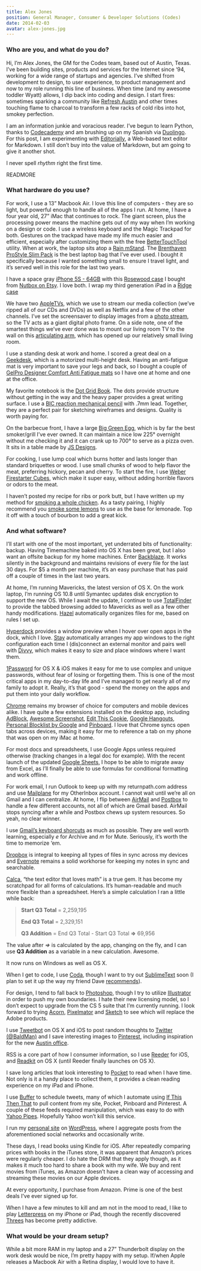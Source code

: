 ```yaml
---
title: Alex Jones
position: General Manager, Consumer & Developer Solutions (Codes)
date: 2014-02-03
avatar: alex-jones.jpg
---
```


### Who are you, and what do you do?
Hi, I’m Alex Jones, the GM for the Codes team, based out of Austin, Texas. I’ve been building sites, products and services for the Internet since ‘94, working for a wide range of startups and agencies. I’ve shifted from development to design, to user experience, to product management and now to my role running this line of business. When time (and my awesome toddler Wyatt) allows, I dip back into coding and design. I start fires: sometimes sparking a community like [Refresh Austin](http://refreshaustin.org/) and other times touching flame to charcoal to transform a few racks of cold ribs into hot, smokey perfection.

I am an information junkie and voracious reader. I’ve begun to learn Python, thanks to [Codecademy](http://www.codecademy.com/) and am brushing up on my Spanish via [Duolingo](https://www.duolingo.com/). For this post, I am experimenting with [Editorially](https://editorially.com), a Web-based text editor for Markdown. I still don’t buy into the value of Markdown, but am going to give it another shot.

I never spell *rhythm*  right the first time.

READMORE

### What hardware do you use?
For work, I use a 13” Macbook Air. I love this line of computers - they are so light, but powerful enough to handle all of the apps I run. At home, I have a four year old, 27” iMac that continues to rock. The giant screen, plus the processing power means the machine gets out of my way when I’m working on a design or code. I use a wireless keyboard and the Magic Trackpad for both. Gestures on the trackpad have made my life much easier and efficient, especially after customizing them with the free [BetterTouchTool](http://www.boastr.net/) utility. When at work, the laptop sits atop a [Rain mStand](http://www.raindesigninc.com/mstand.html). The [Brenthaven ProStyle Slim Pack](http://www.amazon.com/gp/product/B003UYT4FK/ref=as_li_ss_tl?ie=UTF8&camp=1789&creative=390957&creativeASIN=B003UYT4FK&linkCode=as2&tag=alexjones-20) is the best laptop bag that I’ve ever used. I bought it specifically because I wanted something small to ensure I travel light, and it’s served well in this role for the last two years.

I have a space gray [iPhone 5S - 64GB](https://www.apple.com/iphone-5s/) with this [Rosewood case](https://www.etsy.com/transaction/161630905) I bought from [Nutbox on Etsy](https://www.etsy.com/shop/NUTBOX). I love both. I wrap my third generation iPad in a [Ridge case](http://www.amazon.com/gp/product/B007PA1K84/ref=as_li_ss_tl?ie=UTF8&camp=1789&creative=390957&creativeASIN=B007PA1K84&linkCode=as2&tag=alexjones-20)

We have two [AppleTVs](http://www.apple.com/appletv/), which we use to stream our media collection (we’ve ripped all of our CDs and DVDs) as well as Netflix and a few of the other channels. I’ve set the screensaver to display images from a [photo stream](https://www.apple.com/icloud/icloud-photo-sharing.html), so the TV acts as a giant digital photo frame. On a side note, one of the smartest things we’ve ever done was to mount our living room TV to the wall on this [articulating arm](http://www.amazon.com/gp/product/B000WXH1Z2/ref=as_li_ss_tl?ie=UTF8&camp=1789&creative=390957&creativeASIN=B000WXH1Z2&linkCode=as2&tag=alexjones-20), which has opened up our relatively small living room.

I use a standing desk at work and home. I scored a great deal on a [Geekdesk](http://www.geekdesk.com/), which is a motorized multi-height desk. Having an anti-fatigue mat is very important to save your legs and back, so I bought a couple of [GelPro Designer Comfort Anti Fatigue mats](http://www.amazon.com/gp/product/B005GZRS22/ref=as_li_ss_tl?ie=UTF8&camp=1789&creative=390957&creativeASIN=B005GZRS22&linkCode=as2&tag=alexjones-20) so I have one at home and one at the office.

My favorite notebook is the [Dot Grid Book](http://dotgrid.co/). The dots provide structure without getting in the way and the heavy paper provides a great writing surface. I use a [BIC reaction mechanical pencil](http://www.amazon.com/BIC-Reaction-Mechanical-Pencils-0-7mm/dp/B002VLA2OU/ref=sr_1_1?s=office-products&ie=UTF8&qid=1392151255&sr=1-1&keywords=BIC+Reaction+Mechanical+Pencil%2C+0.7+mm) with  .7mm lead. Together, they are a perfect pair for sketching wireframes and designs. Quality is worth paying for.

On the barbecue front, I have a large [Big Green Egg](http://www.biggreenegg.com/), which is by far the best smoker/grill I’ve ever owned. It can maintain a nice low 225° overnight without me checking it and it can crank up to 700° to serve as a pizza oven. It sits in a  table made by [JS Designs](http://jsdesignsshop.com/).

For cooking, I use lump coal which burns hotter and lasts longer than standard briquettes or wood. I use small chunks of wood to help flavor the meat, preferring hickory, pecan and cherry. To start the fire, I use [Weber Firestarter Cubes](http://www.amazon.com/gp/product/B001AN7RGG/ref=as_li_ss_tl?ie=UTF8&camp=1789&creative=390957&creativeASIN=B001AN7RGG&linkCode=as2&tag=alexjones-20), which make it super easy, without adding horrible flavors or odors to the meat.

I haven’t posted my recipe for ribs or pork butt, but I have written up my method for [smoking a whole chicken](http://www.silverspider.com/2008/smoked-chicken-recipe/). As a tasty pairing, I highly recommend you [smoke some lemons](http://www.silverspider.com/2010/smoked-lemons/)  to use as the base for lemonade. Top it off with a touch of bourbon to add a great kick.

### And what software?
I’ll start with one of the most important, yet underrated bits of functionality: backup. Having Timemachine baked into OS X has been great, but I also want an offsite backup for my home machines. Enter  [Backblaze](http://www.backblaze.com/partner/af1118 ). It works silently in the background and maintains revisions of every file for the last 30 days. For $5 a month per machine, it’s an easy purchase that has paid off a couple of times in the last two years.

At home, I’m running Mavericks, the latest version of OS X. On the work laptop, I’m running OS 10.8 until Symantec updates disk encryption to support the new OS. While I await the update, I continue to use [TotalFinder](http://totalfinder.binaryage.com/) to provide the tabbed browsing added to Mavericks as well as a few other handy modifications. [Hazel](http://www.noodlesoft.com/hazel.php) automatically organizes files for me, based on rules I set up.

[Hyperdock](http://hyperdock.bahoom.com/) provides a window preview when I hover over open apps in the dock, which I love. [Stay](http://cordlessdog.com/stay/) automatically arranges my app windows to the right configuration each time I (dis)connect an external monitor and pairs well with [Divvy](https://mizage.com/divvy/), which makes it easy to size and place windows where I want them.

[1Password](https://agilebits.com/) for OS X & iOS makes it easy for me to use complex and unique passwords, without fear of losing or forgetting them. This is one of the most critical apps in my day-to-day life and I’ve managed to get nearly all of my family to adopt it. Really, it’s that good - spend the money on the apps and put them into your daily workflow.

[Chrome](https://www.google.com/intl/en/chrome/browser/) remains my browser of choice for computers and mobile devices alike. I have quite a few extensions installed on the desktop app, including [AdBlock](https://chrome.google.com/webstore/detail/adblock/gighmmpiobklfepjocnamgkkbiglidom), [Awesome Screenshot](https://chrome.google.com/webstore/detail/awesome-screenshot-captur/alelhddbbhepgpmgidjdcjakblofbmce), [Edit This Cookie](https://chrome.google.com/webstore/detail/edit-this-cookie/fngmhnnpilhplaeedifhccceomclgfbg), [Google Hangouts](https://chrome.google.com/webstore/detail/hangouts/nckgahadagoaajjgafhacjanaoiihapd), [Personal Blocklist by Google](https://chrome.google.com/webstore/detail/personal-blocklist-by-goo/nolijncfnkgaikbjbdaogikpmpbdcdef) and [Pinboard](http://pinboard.in). I love that Chrome syncs open tabs across devices, making it easy for me to reference a tab on my phone that was open on my iMac at home.

For most docs and spreadsheets, I use Google Apps unless required otherwise (tracking changes in a legal doc for example). With the recent launch of the updated [Google Sheets](http://googleblog.blogspot.com/2013/12/new-google-sheets-faster-more-powerful.html), I hope to be able to migrate away from Excel, as I’ll finally be able to use formulas for conditional formatting and work offline.

For work email, I run Outlook to keep up with my returnpath.com address and use [Mailplane](http://mailplaneapp.com/) for my OtherInbox account. I cannot wait until we’re all on Gmail and I can centralize. At home, I flip between  [AirMail](http://airmailapp.com/) and [Postbox](http://www.postbox-inc.com/) to handle a few different accounts, not all of which are Gmail based. AirMail stops syncing after a while and Postbox chews up system resources. So yeah, no clear winner.

I use [Gmail’s keyboard shorcuts](http://visual.ly/minimalistic-gmail-cheat-sheet) as much as possible. They are well worth learning, especially *e* for Archive and *m* for Mute. Seriously, it’s worth the time to memorize ‘em.

[Dropbox](https://db.tt/V3QKhP1y) is integral to keeping all types of files in sync across my devices and [Evernote](http://evernote.com/) remains a solid workhorse for keeping my notes in sync and searchable.

[Calca](http://calca.io/), “the text editor that loves math” is a true gem. It has become my scratchpad for all forms of calculations. It’s human-readable and much more flexible than a spreadsheet. Here’s a simple calculation I ran a little while back:

> **Start Q3 Total** = 2,259,195
>
> **End Q3 Total** = 2,329,151
>
> **Q3  Addition** = End Q3 Total - Start Q3 Total **=>** 69,956

The value after *=>* is calculated by the app, changing on the fly, and I can use **Q3 Addition** as a variable in a new calculation. Awesome.

It now runs on Windows as well as OS X.

When I get to code, I use [Coda](http://panic.com/coda/), though I want to try out [SublimeText](http://www.sublimetext.com/2) soon (I plan to set it up the way my friend Dave [recommends](https://gist.github.com/davatron5000/7215566)).

For design, I tend to fall back to [Photoshop](http://www.photoshop.com/), though I try to utilize [Illustrator ](http://www.adobe.com/products/illustrator.html) in order to push my own boundaries. I hate their new licensing model, so I don’t expect to upgrade from the CS 5 suite that I’m currently running. I look forward to trying [Acorn](http://www.flyingmeat.com/acorn/), [Pixelmator](http://www.pixelmator.com/) and [Sketch](http://www.bohemiancoding.com/sketch/) to see which will replace the Adobe products.

I use [Tweetbot](http://tapbots.com/) on OS X and iOS to post random thoughts to [Twitter (@BaldMan)](http://twitter.com/baldman) and I save interesting images to [Pinterest](pinterest.com/alex), including inspiration for the new [Austin office](http://www.pinterest.com/alex/the-next-office/).

RSS is a core part of how I consumer information, so I use [Reeder](http://reederapp.com/ios/) for iOS, and [Readkit](http://readkitapp.com/) on OS X (until Reeder finally launches on OS X).

I save long articles that look interesting to [Pocket](http://getpocket.com/) to read when I have time. Not only is it a handy place to collect them, it provides a clean reading experience on my iPad and iPhone.

I use [Buffer](bufferapp.com) to schedule tweets, many of which I automate using [If This Then That](https://ifttt.com) to pull content from my site, Pocket, Pinboard and Pinterest. A couple of these feeds required manipulation, which was easy to do with [Yahoo Pipes](http://pipes.yahoo.com/). Hopefully Yahoo won’t kill this service.

I run my [personal site](http://www.silverspider.com) on [WordPress](http://www.wordpress.org), where I aggregate posts from the aforementioned social networks and occasionally write.

These days, I read books using Kindle for iOS. After repeatedly comparing prices with books in the iTunes store, it was apparent that Amazon’s prices were regularly cheaper. I do hate the DRM that they apply though, as it makes it much too hard to share a book with my wife. We buy and rent movies from iTunes, as Amazon doesn’t have a clean way of accessing and streaming these movies on our Apple devices.

At every opportunity, I purchase from Amazon. Prime is one of the best deals I’ve ever signed up for.

When I have a few minutes to kill and am not in the mood to read, I like to play [Letterpress](https://itunes.apple.com/us/app/letterpress-word-game/id526619424?mt=8) on my iPhone or iPad, though the recently discovered [Threes](https://itunes.apple.com/us/app/threes!/id779157948?mt=8) has become pretty addictive.

### What would be your dream setup?
While a bit more RAM in my laptop and a 27” Thunderbolt display on the work desk would be nice, I’m pretty happy with my setup. If/when Apple releases a Macbook Air with a Retina display, I would love to have it.



